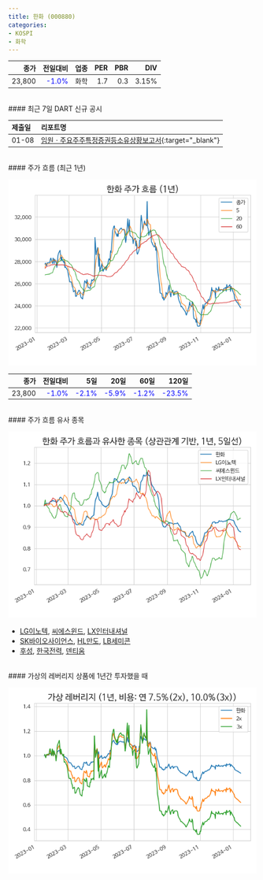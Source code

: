 ```yaml
---
title: 한화 (000880)
categories:
- KOSPI
- 화학
---
```


|**종가**|**전일대비**|**업종**|**PER**|**PBR**|**DIV**|
|-------:|-----------:|-------:|------:|------:|------:|
|23,800|<span style="color: blue">-1.0%</span>|화학|1.7|0.3|3.15%|

<!-- more -->

<br>
#### 최근 7일 DART 신규 공시


|**제출일**|**리포트명**|
|:-----|:-------|
|01-08|[임원ㆍ주요주주특정증권등소유상황보고서](https://dart.fss.or.kr/dsaf001/main.do?rcpNo=20240108000271){:target="_blank"}|

<br>
#### 주가 흐름 (최근 1년)

![000880](/assets/images/stock/000880.png)

|**종가**|**전일대비**|**5일**|**20일**|**60일**|**120일**|
|---:|-------:|--:|---:|---:|----:|
|23,800|<span style="color: blue">-1.0%</span>|<span style="color: blue">-2.1%</span>|<span style="color: blue">-5.9%</span>|<span style="color: blue">-1.2%</span>|<span style="color: blue">-23.5%</span>|

<br>
#### 주가 흐름 유사 종목

![000880](/assets/images/stock/000880_corr.png)

- [LG이노텍](/011070/), [씨에스윈드](/112610/), [LX인터내셔널](/001120/)
- [SK바이오사이언스](/302440/), [HL만도](/204320/), [LB세미콘](/061970/)
- [후성](/093370/), [한국전력](/015760/), [덴티움](/145720/)

<br>
#### 가상의 레버리지 상품에 1년간 투자했을 때

![000880](/assets/images/stock/000880_2x.png)